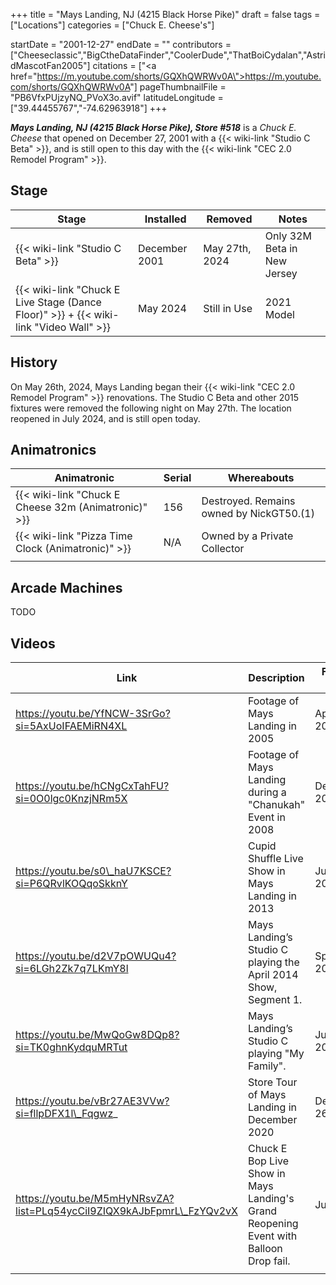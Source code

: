 +++
title = "Mays Landing, NJ (4215 Black Horse Pike)"
draft = false
tags = ["Locations"]
categories = ["Chuck E. Cheese's"]


startDate = "2001-12-27"
endDate = ""
contributors = ["Cheeseclassic","BigCtheDataFinder","CoolerDude","ThatBoiCydalan","AstridMascotFan2005"]
citations = ["<a href=\"https://m.youtube.com/shorts/GQXhQWRWv0A\">https://m.youtube.com/shorts/GQXhQWRWv0A</a>"]
pageThumbnailFile = "PB6VfxPUjzyNQ_PVoX3o.avif"
latitudeLongitude = ["39.44455767","-74.62963918"]
+++

***Mays Landing, NJ (4215 Black Horse Pike), Store #518*** is a *Chuck E. Cheese* that opened on December 27, 2001 with a {{< wiki-link "Studio C Beta" >}}, and is still open to this day with the {{< wiki-link "CEC 2.0 Remodel Program" >}}.

## Stage

| Stage                                                                                             | Installed     | Removed        | Notes                       |
|---------------------------------------------------------------------------------------------------|---------------|----------------|-----------------------------|
| {{< wiki-link "Studio C Beta" >}}                                                           | December 2001 | May 27th, 2024 | Only 32M Beta in New Jersey |
| {{< wiki-link "Chuck E Live Stage (Dance Floor)" >}} + {{< wiki-link "Video Wall" >}} | May 2024      | Still in Use   | 2021 Model                  |

## History

On May 26th, 2024, Mays Landing began their {{< wiki-link "CEC 2.0 Remodel Program" >}} renovations. The Studio C Beta and other 2015 fixtures were removed the following night on May 27th. The location reopened in July 2024, and is still open today.

## Animatronics

| Animatronic                                                | Serial | Whereabouts                              |
|------------------------------------------------------------|--------|------------------------------------------|
| {{< wiki-link "Chuck E Cheese 32m (Animatronic)" >}} | 156    | Destroyed. Remains owned by NickGT50.(1) |
| {{< wiki-link "Pizza Time Clock (Animatronic)" >}}   | N/A    | Owned by a Private Collector             |
|                                                            |        |                                          |

## Arcade Machines

TODO

## Videos

| Link                                                                  | Description                                                                           | Filming Date      |
|-----------------------------------------------------------------------|---------------------------------------------------------------------------------------|-------------------|
| https://youtu.be/YfNCW-3SrGo?si=5AxUoIFAEMiRN4XL                      | Footage of Mays Landing in 2005                                                       | April 24, 2005    |
| https://youtu.be/hCNgCxTahFU?si=0O0lgc0KnzjNRm5X                      | Footage of Mays Landing during a "Chanukah" Event in 2008                             | December 2008     |
| https://youtu.be/s0\_haU7KSCE?si=P6QRvlKOQqoSkknY                     | Cupid Shuffle Live Show in Mays Landing in 2013                                       | June 18, 2013     |
| https://youtu.be/d2V7pOWUQu4?si=6LGh2Zk7q7LKmY8l                      | Mays Landing’s Studio C playing the April 2014 Show, Segment 1.                       | Spring 2014       |
| https://youtu.be/MwQoGw8DQp8?si=TK0ghnKydquMRTut                      | Mays Landing’s Studio C playing "My Family".                                          | July 3, 2019      |
| https://youtu.be/vBr27AE3VVw?si=fllpDFX1l\_Fqgwz_                     | Store Tour of Mays Landing in December 2020                                           | December 26, 2020 |
| https://youtu.be/M5mHyNRsvZA?list=PLq54ycCiI9ZIQX9kAJbFpmrL\_FzYQv2vX | Chuck E Bop Live Show in Mays Landing's Grand Reopening Event with Balloon Drop fail. | July 2024         |
|                                                                       |                                                                                       |                   |